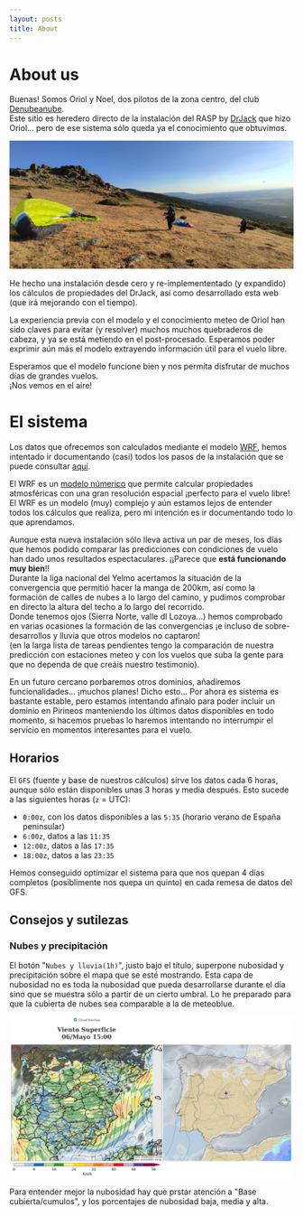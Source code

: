 ```yaml
---
layout: posts
title: About
---
```

# About us

Buenas! Somos Oriol y Noel, dos pilotos de la zona centro, del club [Denubeanube](http://www.denubeanube.com/).  
Este sitio es heredero directo de la instalación del RASP by [DrJack](http://drjack.info) que hizo Oriol... pero de ese sistema sólo queda ya el conocimiento que obtuvimos.

<img class="post__img" id="clouds_doc" src="/assets/images/raspers.jpeg"/>

He hecho una instalación desde cero y re-implemententado (y expandido) los cálculos de propiedades del DrJack, así como desarrollado esta web (que irá mejorando con el tiempo).  

La experiencia previa con el modelo y el conocimiento meteo de Oriol han sido claves para evitar (y resolver) muchos muchos quebraderos de cabeza, y ya se está metiendo en el post-procesado. Esperamos poder exprimir aún más el modelo extrayendo información útil para el vuelo libre.

Esperamos que el modelo funcione bien y nos permita disfrutar de muchos días de grandes vuelos.  
¡Nos vemos en el aire!

# El sistema
Los datos que ofrecemos son calculados mediante el modelo [WRF](https://www2.mmm.ucar.edu/wrf/users/), hemos intentado ir documentando (casi) todos los pasos de la instalación que se puede consultar [aquí](https://github.com/B4dWo1f/RUN/wiki).

El WRF es un [modelo númerico](https://meteoglosario.aemet.es/es/termino/171_modelo-numerico) que permite calcular propiedades atmosféricas con una gran resolución espacial ¡perfecto para el vuelo libre!
El WRF es un modelo (muy) complejo y aún estamos lejos de entender todos los cálculos que realiza, pero mi intención es ir documentando todo lo que aprendamos.

Aunque esta nueva instalación sólo lleva activa un par de meses, los días que hemos podido comparar las predicciones con condiciones de vuelo han dado unos resultados espectaculares. ¡¡Parece que **está funcionando muy bien**!!  
Durante la liga nacional del Yelmo acertamos la situación de la convergencia que permitió hacer la manga de 200km, así como la formación de calles de nubes a lo largo del camino, y pudimos comprobar en directo la altura del techo a lo largo del recorrido.  
Donde tenemos ojos (Sierra Norte, valle dl Lozoya...) hemos comprobado en varias ocasiones la formación de las convergencias ¡e incluso de sobre-desarrollos y lluvia que otros modelos no captaron!  
(en la larga lista de tareas pendientes tengo la comparación de nuestra predicción con estaciones meteo y con los vuelos que suba la gente para que no dependa de que creáis nuestro testimonio).

En un futuro cercano porbaremos otros dominios, añadiremos funcionalidades... ¡muchos planes!
Dicho esto... Por ahora es sistema es bastante estable, pero estamos intentando afinalo para poder incluir un dominio en Pirineos manteniendo los últimos datos disponibles en todo momento, si hacemos pruebas lo haremos intentando no interrumpir el servicio en momentos interesantes para el vuelo.

## Horarios
El `GFS` (fuente y base de nuestros cálculos) sirve los datos cada 6 horas, aunque sólo están disponibles unas 3 horas y media después. 
Esto sucede a las siguientes horas (`z` = UTC):
- `0:00z`, con los datos disponibles a las `5:35` (horario verano de España peninsular)
- `6:00z`, datos a las `11:35`
- `12:00z`, datos a las `17:35`
- `18:00z`, datos a las `23:35`  

Hemos conseguido optimizar el sistema para que nos quepan 4 días completos (posiblimente nos quepa un quinto) en cada remesa de datos del GFS.  

<!--
Por tanto nosotros actualizamos los pronósticos a esas horas. Nombraremos los días respecto al día actual, de forma que hoy es el día 0, mañana es el día 1, pasado el 2, etc.

<table class="schedule_runs">
<tr>
   <th>GFS batch</th><th>Hora UTC</th><th>Día pronóstico</th>
</tr>
<tr>
   <td>00</td><td>3:40</td><td>0, 1</td>
</tr>
<tr>
   <td>06</td><td>9:40</td><td>0, 2</td>
</tr>
<tr>
   <td>12</td><td>15:40</td><td>1, 3</td>
</tr>
<tr>
   <td>18</td><td>21:40</td><td>4, 1</td>
</tr>
</table>

Con los parámetros actuales cada cálculo de un día completo (13 horas, de `8:00` a `20:00`) tarda unas dos horas y poco, puedes ver la actividad del ordenador [aquí](/system.html). Este tiempo puede cambiar cuando vayamos tocando los distintos parámetros disponibles, así que los horarios también cambiarán...
Os mantendremos informados ;)
-->

## Consejos y sutilezas

### Nubes y precipitación

El botón "`Nubes y lluvia(1h)`", justo bajo el título, superpone nubosidad y precipitación sobre el mapa que se esté mostrando. Esta capa de nubosidad no es toda la nubosidad que pueda desarrollarse durante el día sino que se muestra sólo a partir de un cierto umbral. Lo he preparado para que la cubierta de nubes sea comparable a la de meteoblue.

<img class="post__img" id="clouds_doc" src="/assets/images/clouds.png"/>

Para entender mejor la nubosidad hay que prstar atención a "Base cubierta/cumulos", y los porcentajes de nubosidad baja, media y alta.


<!--
### Suavizado primeras horas.

Las primeras horas del cálculo a penas modifican los datos del GFS. Recomiendan descartar las primeras 1-3 horas de cálculo. He programado todo de tal forma que los datos se vayan pintando según se calculan en lugar de esperar a que todo el periodo esté calculado, esto tiene el inconveniente de que meter excepciones a mano es tedioso, por lo que he optado por hacer lo siguiente.
Todos los días calculamos de `8:00` a `20:00` y mostramos los datos sólo de `9:00` a `20:00`. De forma que descartamos la primera hora. Es **importante** tener en cuenta que el cálculo de las `9:00` aún **puede estar un poco suavizado**.  
**AVISO**. Para el día actual, a las `11:40` actualizamos los datos, pintando de `11:00` a `20:00`, por tanto si miramos el pronósico a las `12:00` veremos que los datos de las `11:00` están suavizados.

Esto no es ideal, pero es una solución de compromiso que no me requiere hacer cambios profundos o farragosos y no corremos el peligro de ver suavizados artificiales en pronósticos de futuro (pero sí pasados). Cuando le busque una solución más elegante os avisaré.

Aquí un ejemplo de este efecto:

<img class="post__img" id="suavizado_doc" src="/assets/images/suavizado.png"/>
-->
